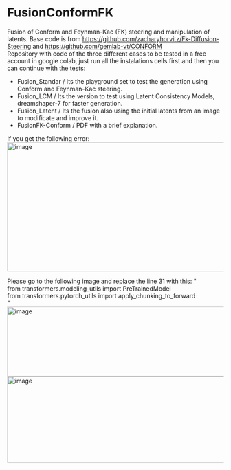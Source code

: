 # FusionConformFK
Fusion of Conform and Feynman-Kac (FK) steering and manipulation of latents. Base code is from https://github.com/zacharyhorvitz/Fk-Diffusion-Steering and https://github.com/gemlab-vt/CONFORM
<br/>
Repository with code of the three different cases to be tested in a free account in google colab, just run all the instalations cells first and then you can continue with the tests:
- Fusion_Standar / Its the playground set to test the generation using Conform and Feynman-Kac steering.
- Fusion_LCM / Its the version to test using Latent Consistency Models, dreamshaper-7 for faster generation.
- Fusion_Latent / Its the fusion also using the initial latents from an image to modificate and improve it.
- FusionFK-Conform / PDF with a brief explanation.
  
If you get the following error:
<img width="975" height="301" alt="image" src="https://github.com/user-attachments/assets/cf319ce2-7e76-495d-bc9e-97c8a2ca1ac1" />

Please go to the following image and replace the line 31 with this: 
"
<br/>
from transformers.modeling_utils import PreTrainedModel
<br/>
from transformers.pytorch_utils import apply_chunking_to_forward
<br/>
"
<img width="975" height="162" alt="image" src="https://github.com/user-attachments/assets/4809c782-ca67-4bc3-baec-f777bd86b535" />
<img width="975" height="202" alt="image" src="https://github.com/user-attachments/assets/063ecf6b-7a1c-457c-8c93-84b6269a9ec9" />


